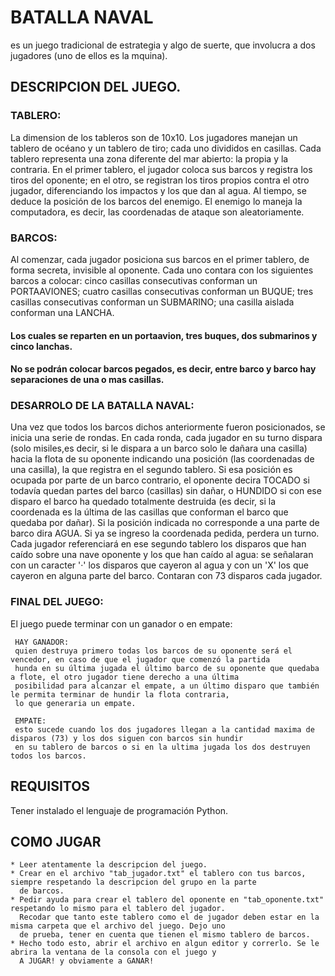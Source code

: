 # BATALLA NAVAL
 es un juego tradicional de estrategia y algo de suerte, que involucra a dos jugadores (uno de ellos es la mquina).

## DESCRIPCION DEL JUEGO.

 ### TABLERO:
 La dimension de los tableros son de 10x10. Los jugadores manejan un tablero de océano y un tablero de tiro; cada uno divididos en casillas.
 Cada tablero representa una zona diferente del mar abierto: la propia y la contraria. En el primer tablero, el jugador coloca sus barcos y 
 registra los tiros del oponente; en el otro, se registran los tiros propios contra el otro jugador, diferenciando los impactos y los que 
 dan al agua. Al tiempo, se deduce la posición de los barcos del enemigo. El enemigo lo maneja la computadora, es decir, las coordenadas de 
 ataque son aleatoriamente.

 ### BARCOS:
 Al comenzar, cada jugador posiciona sus barcos en el primer tablero, de forma secreta, invisible al oponente. Cada uno contara con los 
 siguientes barcos a colocar: cinco casillas consecutivas conforman un PORTAAVIONES; cuatro casillas consecutivas conforman un BUQUE;
 tres casillas consecutivas conforman un SUBMARINO; una casilla aislada conforman una LANCHA.
 
 #### Los cuales se reparten en un portaavion, tres buques, dos submarinos y cinco lanchas.
 
 #### No se podrán colocar barcos pegados, es decir, entre barco y barco hay separaciones de una o mas casillas.

 ### DESARROLO DE LA BATALLA NAVAL:
 Una vez que todos los barcos dichos anteriormente fueron posicionados, se inicia una serie de rondas. En cada ronda, cada jugador en su turno 
 dispara (solo misiles,es decir, si le dispara a un barco solo le dañara una casilla) hacia la flota de su oponente indicando una posición 
 (las coordenadas de una casilla), la que registra en el segundo tablero. Si esa posición es ocupada por parte de un barco contrario, el oponente
 decira TOCADO si todavía quedan partes del barco (casillas) sin dañar, o HUNDIDO si con ese disparo el barco ha quedado totalmente destruida 
 (es decir, si la coordenada es la última de las casillas que conforman el barco que quedaba por dañar). Si la posición indicada no corresponde
 a una parte de barco dira AGUA. Si ya se ingreso la coordenada pedida, perdera un turno.
 Cada jugador referenciará en ese segundo tablero los disparos que han caído sobre una nave oponente y los que han caído al agua: se señalaran 
 con un caracter '·' los disparos que cayeron al agua y con un 'X' los que cayeron en alguna parte del barco. Contaran con 73 disparos cada jugador.

 ### FINAL DEL JUEGO:
 El juego puede terminar con un ganador o en empate:

     HAY GANADOR: 
     quien destruya primero todas los barcos de su oponente será el vencedor, en caso de que el jugador que comenzó la partida 
     hunda en su última jugada el último barco de su oponente que quedaba a flote, el otro jugador tiene derecho a una última 
     posibilidad para alcanzar el empate, a un último disparo que también le permita terminar de hundir la flota contraria, 
     lo que generaria un empate.

     EMPATE: 
     esto sucede cuando los dos jugadores llegan a la cantidad maxima de disparos (73) y los dos siguen con barcos sin hundir 
     en su tablero de barcos o si en la ultima jugada los dos destruyen todos los barcos.
 
 ## REQUISITOS
 Tener instalado el lenguaje de programación Python.
 
 ## COMO JUGAR
    * Leer atentamente la descripcion del juego.
    * Crear en el archivo "tab_jugador.txt" el tablero con tus barcos, siempre respetando la descripcion del grupo en la parte 
      de barcos.
    * Pedir ayuda para crear el tablero del oponente en "tab_oponente.txt" respetando lo mismo para el tablero del jugador. 
      Recodar que tanto este tablero como el de jugador deben estar en la misma carpeta que el archivo del juego. Dejo uno 
      de prueba, tener en cuenta que tienen el mismo tablero de barcos.
    * Hecho todo esto, abrir el archivo en algun editor y correrlo. Se le abrira la ventana de la consola con el juego y 
      A JUGAR! y obviamente a GANAR!
